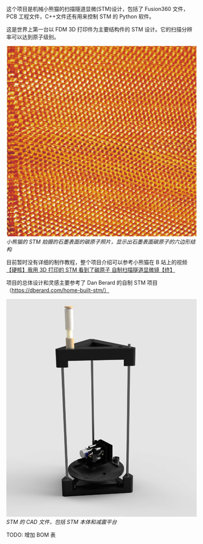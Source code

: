 这个项目是机械小熊猫的扫描隧道显微(STM)设计，包括了 Fusion360 文件，PCB 工程文件，C++文件还有用来控制 STM 的 Python 软件。

这是世界上第一台以 FDM 3D 打印件为主要结构件的 STM 设计。它的扫描分辨率可以达到原子级别。

![HOPG](./Images/image_adc_1691722949755.jpg "小熊猫拍摄的石墨表面的碳原子照片")
_小熊猫的 STM 拍摄的石墨表面的碳原子照片，显示出石墨表面碳原子的六边形结构_

目前暂时没有详细的制作教程，整个项目介绍可以参考小熊猫在 B 站上的视频
[【硬核】我用 3D 打印的 STM 看到了碳原子 自制扫描隧道显微镜【终】](https://www.bilibili.com/video/BV1p94y1z7jX/?share_source=copy_web&vd_source=77fd182a5182be115284bbe426944568)

项目的总体设计和灵感主要参考了 Dan Berard 的自制 STM 项目（https://dberard.com/home-built-stm/）

![CAD](./Images/stm_cad.png "STM的CAD文件")
_STM 的 CAD 文件，包括 STM 本体和减震平台_

TODO: 增加 BOM 表
